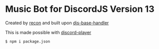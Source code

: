 # Music Bot for DiscordJS Version 13

Created by [recon](https://github.com/reconlx) and built upon [djs-base-handler](https://github.com/reconlx/djs-base-handler)

This is made possible with [discord-player](https://npmjs.com/package/discord-player)

```$ npm i package.json```

